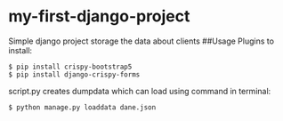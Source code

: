 # my-first-django-project
Simple django project storage the data about clients
##Usage
Plugins to install:
```
$ pip install crispy-bootstrap5
$ pip install django-crispy-forms
```
script.py creates dumpdata which can load using command in terminal:
```
$ python manage.py loaddata dane.json
```
